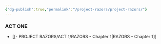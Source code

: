 ```yaml
---
{"dg-publish":true,"permalink":"/project-razors/project-razors/"}
---
```



### ACT ONE

- [[- PROJECT RAZORS/ACT 1/RAZORS - Chapter 1\|RAZORS - Chapter 1]]


